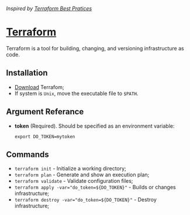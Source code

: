 _Inspired by [Terraform Best Pratices](https://github.com/antonbabenko/terraform-best-practices/tree/master/examples/small-terraform)_

# [Terraform](https://www.terraform.io/)

Terraform is a tool for building, changing, and versioning infrastructure as code.

## Installation

- [Download](https://www.terraform.io/downloads.html) Terrafom;
- If system is `Unix`, move the executable file to `$PATH`.

## Argument Referance

- **token** (Required). Should be specified as an environment variable:

  `export DO_TOKEN=mytoken`

## Commands

- `terraform init` - Initialize a working directory;
- `terraform plan` - Generate and show an execution plan;
- `terraform validate` - Validate configuration files;
- `terraform apply -var="do_token=${DO_TOKEN}"` - Builds or changes infrastructure;
- `terraform destroy -var="do_token=${DO_TOKEN}"` - Destroy infrastructure;
